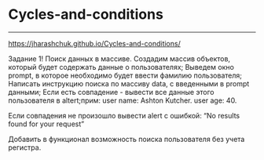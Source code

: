 # Cycles-and-conditions
---

https://jharashchuk.github.io/Cycles-and-conditions/

Задание 1! Поиск данных в массиве.
Создадим массив объектов, который будет содержать данные о пользователях;
Выведем окно prompt, в которое необходимо будет ввести фамилию пользователя;
Написать инструкцию поиска по массиву data, с введенными в prompt данными;
Если есть совпадение - вывести все данные этого пользователя в altert;прим:
user name: Ashton Kutcher.
user age: 40.

Если совпадения не произошло вывести alert с ошибкой: 
“No results found for your request”

Добавить в функционал возможность поиска пользователя без учета регистра.

